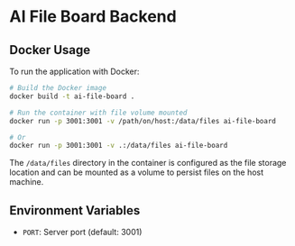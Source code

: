 # AI File Board Backend

## Docker Usage

To run the application with Docker:

```bash
# Build the Docker image
docker build -t ai-file-board .

# Run the container with file volume mounted
docker run -p 3001:3001 -v /path/on/host:/data/files ai-file-board

# Or
docker run -p 3001:3001 -v .:/data/files ai-file-board
```

The `/data/files` directory in the container is configured as the file storage location and can be mounted as a volume to persist files on the host machine.

## Environment Variables

- `PORT`: Server port (default: 3001)
